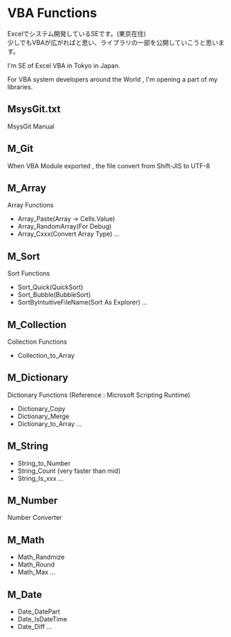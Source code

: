 ﻿# VBA Functions 
Excelでシステム開発しているSEです。(東京在住)  
少しでもVBAが広がればと思い、ライブラリの一部を公開していこうと思います。  


I'm SE of Excel VBA in Tokyo in Japan.

For VBA system developers around the World , I'm opening a part of my libraries.


## MsysGit.txt 
MsysGit Manual

## M_Git 
When VBA Module exported , the file convert from Shift-JIS to UTF-8

## M_Array 
Array Functions  
- Array_Paste(Array → Cells.Value)
- Array_RandomArray(For Debug)
- Array_Cxxx(Convert Array Type)
…

## M_Sort 
Sort Functions  
- Sort_Quick(QuickSort)
- Sort_Bubble(BubbleSort)
- SortByIntuitiveFileName(Sort As Explorer)
…

## M_Collection 
Collection Functions
- Collection_to_Array

## M_Dictionary 
Dictionary Functions (Reference : Microsoft Scripting Runtime)  
- Dictionary_Copy
- Dictionary_Merge
- Dictionary_to_Array
  …  

## M_String 
- String_to_Number
- String_Count (very faster than mid)
- String_Is_xxx
  …  

## M_Number 
Number Converter

## M_Math 
- Math_Randmize
- Math_Round
- Math_Max
  …  

## M_Date 
- Date_DatePart
- Date_IsDateTime
- Date_Diff
  …  